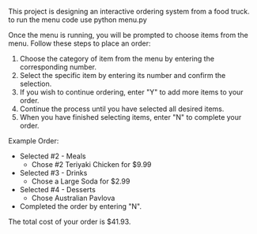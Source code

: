This project is designing an interactive ordering system from a food truck.
to run the menu code use python menu.py

Once the menu is running, you will be prompted to choose items from the menu. Follow these steps to place an order:

1. Choose the category of item from the menu by entering the corresponding number.
2. Select the specific item by entering its number and confirm the selection.
3. If you wish to continue ordering, enter "Y" to add more items to your order.
4. Continue the process until you have selected all desired items.
5. When you have finished selecting items, enter "N" to complete your order.

Example Order:
- Selected #2 - Meals
  - Chose #2 Teriyaki Chicken for $9.99
- Selected #3 - Drinks
  - Chose a Large Soda for $2.99
- Selected #4 - Desserts
  - Chose Australian Pavlova
- Completed the order by entering "N".

The total cost of your order is $41.93.
